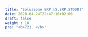 ```yaml
---
title: "Soluzione ERP [S.ERP.STD00]"
date: 2020-04-24T22:47:10+02:00
draft: false
weight : 10
pre: "<b>721. </b>"
---
```

